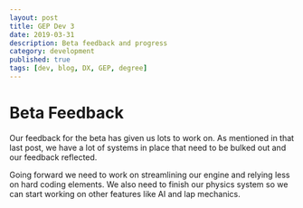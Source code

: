 ```yaml
---
layout: post
title: GEP Dev 3
date: 2019-03-31
description: Beta feedback and progress
category: development
published: true
tags: [dev, blog, DX, GEP, degree]
---
```


# Beta Feedback

Our feedback for the beta has given us lots to work on. 
As mentioned in that last post, we have a lot of systems in place that need to be bulked out and our feedback reflected.

Going forward we need to work on streamlining our engine and relying less on hard coding elements. 
We also need to finish our physics system so we can start working on other features like AI and lap mechanics.




